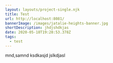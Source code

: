 ```yaml
---
layout: layouts/project-single.njk
title: Test
url: http://localhost:8081/
bannerImage: /images/jatalie-heights-banner.jpg
shortDescription: jhdjshdkjas
date: 2020-05-18T19:28:53.378Z
tags:
  - test
---
```

mnd,samnd ksdkasjd jslkdjasl